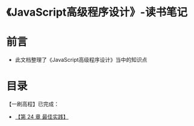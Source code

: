 # 《JavaScript高级程序设计》-读书笔记
# 前言
- 此文档整理了《JavaScript高级程序设计》当中的知识点

# 目录
【一刷高程】已完成：
- [【第 24 章 最佳实践】](https://github.com/luohong123/js-advance-program/tree/master/%E7%AC%AC%2024%20%E7%AB%A0%20%E6%9C%80%E4%BD%B3%E5%AE%9E%E8%B7%B5)
